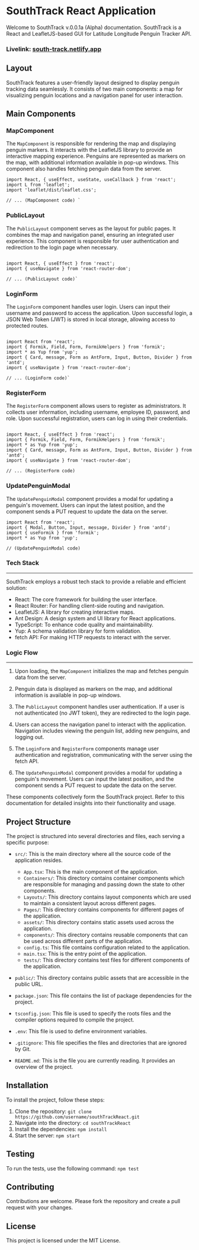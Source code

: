 # SouthTrack React Application

Welcome to SouthTrack v.0.0.1a (Alpha) documentation. SouthTrack is a React and LeafletJS-based GUI for Latitude Longitude Penguin Tracker API.


### Livelink: [south-track.netlify.app](https://south-track.netlify.app)

## Layout

SouthTrack features a user-friendly layout designed to display penguin tracking data seamlessly. It consists of two main components: a map for visualizing penguin locations and a navigation panel for user interaction.

## Main Components

### MapComponent

The `MapComponent` is responsible for rendering the map and displaying penguin markers. It interacts with the LeafletJS library to provide an interactive mapping experience. Penguins are represented as markers on the map, with additional information available in pop-up windows. This component also handles fetching penguin data from the server.

```tsx
import React, { useEffect, useState, useCallback } from 'react';
import L from 'leaflet';
import 'leaflet/dist/leaflet.css';

// ... (MapComponent code) `
```

### PublicLayout

The `PublicLayout` component serves as the layout for public pages. It combines the map and navigation panel, ensuring an integrated user experience. This component is responsible for user authentication and redirection to the login page when necessary.

```tsx

import React, { useEffect } from 'react';
import { useNavigate } from 'react-router-dom';

// ... (PublicLayout code)`
``````

### LoginForm

The `LoginForm` component handles user login. Users can input their username and password to access the application. Upon successful login, a JSON Web Token (JWT) is stored in local storage, allowing access to protected routes.

```tsx

import React from 'react';
import { Formik, Field, Form, FormikHelpers } from 'formik';
import * as Yup from 'yup';
import { Card, message, Form as AntForm, Input, Button, Divider } from 'antd';
import { useNavigate } from 'react-router-dom';

// ... (LoginForm code)`
``````

### RegisterForm

The `RegisterForm` component allows users to register as administrators. It collects user information, including username, employee ID, password, and role. Upon successful registration, users can log in using their credentials.

```tsx

import React, { useEffect } from 'react';
import { Formik, Field, Form, FormikHelpers } from 'formik';
import * as Yup from 'yup';
import { Card, message, Form as AntForm, Input, Button, Divider } from 'antd';
import { useNavigate } from 'react-router-dom';

// ... (RegisterForm code)
```

### UpdatePenguinModal

The `UpdatePenguinModal` component provides a modal for updating a penguin's movement. Users can input the latest position, and the component sends a PUT request to update the data on the server.


```tsx
import React from 'react';
import { Modal, Button, Input, message, Divider } from 'antd';
import { useFormik } from 'formik';
import * as Yup from 'yup';

// (UpdatePenguinModal code)
```

### Tech Stack
----------

SouthTrack employs a robust tech stack to provide a reliable and efficient solution:

-   React: The core framework for building the user interface.
-   React Router: For handling client-side routing and navigation.
-   LeafletJS: A library for creating interactive maps.
-   Ant Design: A design system and UI library for React applications.
-   TypeScript: To enhance code quality and maintainability.
-   Yup: A schema validation library for form validation.
-   fetch API: For making HTTP requests to interact with the server.

### Logic Flow
----------

1.  Upon loading, the `MapComponent` initializes the map and fetches penguin data from the server.

2.  Penguin data is displayed as markers on the map, and additional information is available in pop-up windows.

3.  The `PublicLayout` component handles user authentication. If a user is not authenticated (no JWT token), they are redirected to the login page.

4.  Users can access the navigation panel to interact with the application. Navigation includes viewing the penguin list, adding new penguins, and logging out.

5.  The `LoginForm` and `RegisterForm` components manage user authentication and registration, communicating with the server using the fetch API.

6.  The `UpdatePenguinModal` component provides a modal for updating a penguin's movement. Users can input the latest position, and the component sends a PUT request to update the data on the server.

These components collectively form the SouthTrack project. Refer to this documentation for detailed insights into their functionality and usage.

## Project Structure

The project is structured into several directories and files, each serving a specific purpose:

- `src/`: This is the main directory where all the source code of the application resides.
  - `App.tsx`: This is the main component of the application.
  - `Containers/`: This directory contains container components which are responsible for managing and passing down the state to other components.
  - `Layouts/`: This directory contains layout components which are used to maintain a consistent layout across different pages.
  - `Pages/`: This directory contains components for different pages of the application.
  - `assets/`: This directory contains static assets used across the application.
  - `components/`: This directory contains reusable components that can be used across different parts of the application.
  - `config.ts`: This file contains configuration related to the application.
  - `main.tsx`: This is the entry point of the application.
  - `tests/`: This directory contains test files for different components of the application.

- `public/`: This directory contains public assets that are accessible in the public URL.

- `package.json`: This file contains the list of package dependencies for the project.

- `tsconfig.json`: This file is used to specify the roots files and the compiler options required to compile the project.

- `.env`: This file is used to define environment variables.

- `.gitignore`: This file specifies the files and directories that are ignored by Git.

- `README.md`: This is the file you are currently reading. It provides an overview of the project.

## Installation

To install the project, follow these steps:

1. Clone the repository: `git clone https://github.com/username/southTrackReact.git`
2. Navigate into the directory: `cd southTrackReact`
3. Install the dependencies: `npm install`
4. Start the server: `npm start`

## Testing

To run the tests, use the following command: `npm test`

## Contributing

Contributions are welcome. Please fork the repository and create a pull request with your changes.

## License

This project is licensed under the MIT License.